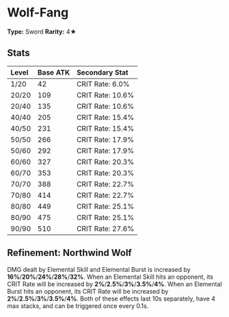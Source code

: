# Wolf-Fang

**Type:** Sword
**Rarity:** 4★

## Stats

| Level | Base ATK | Secondary Stat |
| :--- | :--- | :--- |
| 1/20 | 42 | CRIT Rate: 6.0% |
| 20/20 | 109 | CRIT Rate: 10.6% |
| 20/40 | 135 | CRIT Rate: 10.6% |
| 40/40 | 205 | CRIT Rate: 15.4% |
| 40/50 | 231 | CRIT Rate: 15.4% |
| 50/50 | 266 | CRIT Rate: 17.9% |
| 50/60 | 292 | CRIT Rate: 17.9% |
| 60/60 | 327 | CRIT Rate: 20.3% |
| 60/70 | 353 | CRIT Rate: 20.3% |
| 70/70 | 388 | CRIT Rate: 22.7% |
| 70/80 | 414 | CRIT Rate: 22.7% |
| 80/80 | 449 | CRIT Rate: 25.1% |
| 80/90 | 475 | CRIT Rate: 25.1% |
| 90/90 | 510 | CRIT Rate: 27.6% |

## Refinement: Northwind Wolf

DMG dealt by Elemental Skill and Elemental Burst is increased by **16%**/**20%**/**24%**/**28%**/**32%**. When an Elemental Skill hits an opponent, its CRIT Rate will be increased by **2%**/**2.5%**/**3%**/**3.5%**/**4%**. When an Elemental Burst hits an opponent, its CRIT Rate will be increased by **2%**/**2.5%**/**3%**/**3.5%**/**4%**. Both of these effects last 10s separately, have 4 max stacks, and can be triggered once every 0.1s.

